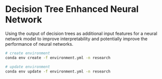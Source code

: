 # Decision Tree Enhanced Neural Network

Using the output of decision trees as additional input features for a neural network model to improve interpretability and potentially improve the performance of neural networks.

```bash
# create environment
conda env create -f environment.yml -n research
```  

```bash
# update environment
conda env update -f environment.yml -n research
```

